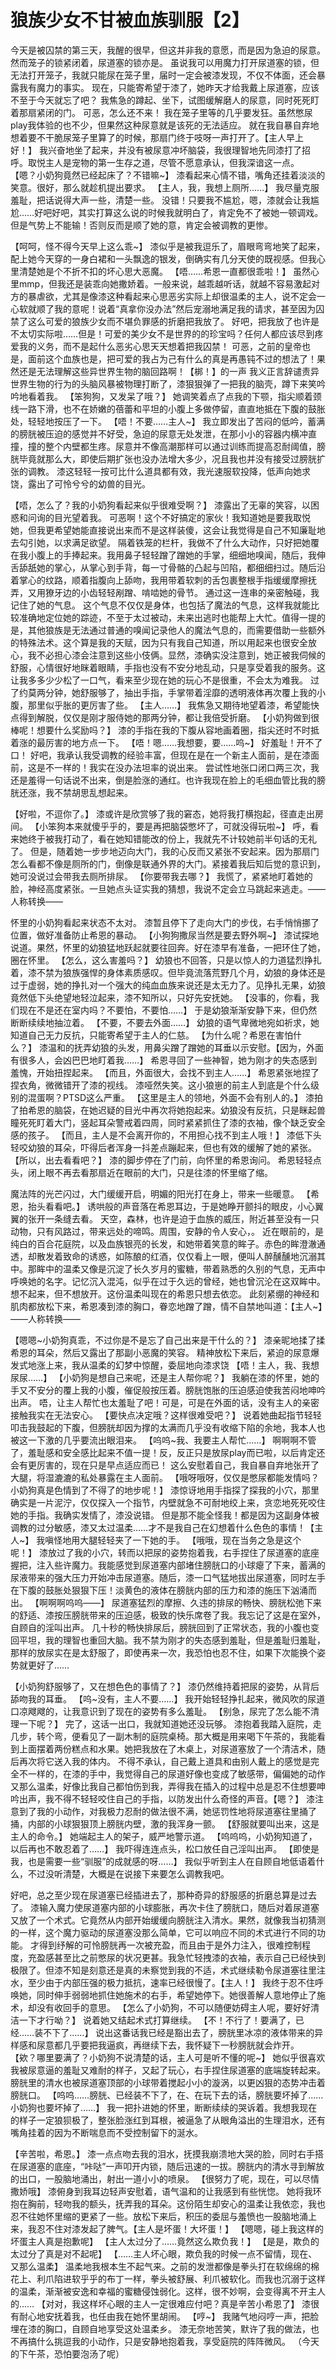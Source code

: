 # 狼族少女不甘被血族驯服【2】

今天是被囚禁的第三天，我醒的很早，但这并非我的意愿，而是因为急迫的尿意。然而笼子的锁紧闭着，尿道塞的锁亦是。
虽说我可以用魔力打开尿道塞的锁，但无法打开笼子，我就只能尿在笼子里，届时一定会被漆发现，不仅不体面，还会暴露我有魔力的事实。
现在，只能寄希望于漆了，她昨天才给我戴上尿道塞，应该不至于今天就忘了吧？
我焦急的蹲起、坐下，试图缓解磨人的尿意，同时死死盯着那扇紧闭的门。
可恶，怎么还不来！
我在笼子里等的几乎要发狂。虽然憋尿play我体验的也不少，但果然这种尿意就是该死的无法适应。
就在我自暴自弃地想着要不干脆尿笼子里算了的时候，那扇门终于吱呀一声打开了。【主人早上好！】
我兴奋地坐了起来，并没有被尿意冲坏脑袋，我很理智地先同漆打了招呼。取悦主人是宠物的第一生存之道，尽管不愿意承认，但我深谙这一点。
【嗯？小奶狗竟然已经起床了？不错嘛~】
漆看起来心情不错，嘴角还挂着淡淡的笑意。很好，那么就趁机提出要求。
【主人，我，我想上厕所……】
我尽量克服羞耻，把话说得大声一些，清楚一些。
没错！只要我不尴尬，嗯，漆就会让我尴尬……好吧好吧，其实打算这么说的时候我就明白了，肯定免不了被她一顿调戏。但是气势上不能输！否则反而是顺了她的意，肯定会被调教的更惨。

【呵呵，怪不得今天早上这么乖~】
漆似乎是被我逗乐了，眉眼弯弯地笑了起来，配上她今天穿的一身白裙和一头飘逸的银发，倒确实有几分天使的既视感。但我心里清楚她是个不折不扣的坏心思大恶魔。
【唔……希恩一直都很乖啦！】
虽然心里mmp，但我还是装乖向她撒娇着。一般来说，越乖越听话，就越不容易激起对方的暴虐欲，尤其是像漆这种看起来心思恶劣实际上却很温柔的主人，说不定会一心软就顺了我的意呢！说着“真拿你没办法”然后宠溺地满足我的请求，甚至因为囚禁了这么可爱的狼族少女而不堪负罪感的折磨把我放了。
好吧，把我放了也许是不太切实际啦……但是！可爱的美少女不是世界的的珍宝吗？任何人都应该尽到疼爱我的义务，而不是起什么恶劣心思天天想着把我囚禁！
可恶，之前的皇帝也是，面前这个血族也是，把可爱的我占为己有什么的真是再愚钝不过的想法了！果然还是无法理解这些异世界生物的脑回路啊！【梆！】的一声
我义正言辞谴责异世界生物的行为的头脑风暴被物理打断了，漆狠狠弹了一把我的脑壳，蹲下来笑吟吟地看着我。
【笨狗狗，又发呆了哦？】
她调笑着点了点我的下颚，指尖顺着颈线一路下滑，也不在娇嫩的蓓蕾和平坦的小腹上多做停留，直直地抵在下腹的鼓胀处，轻轻地按压了一下。
【唔！不要……主人~】
我立即发出了苦闷的低吟，蓄满的膀胱被压迫的感觉并不好受，急迫的尿意无处发泄，在那小小的容器内横冲直撞，撞的整个内壁都生疼。尿意并不像高潮那样可以通过训练而提高忍耐阈值，膀胱毕竟就那么大，即使后期扩张也没办法增大多少，况且我也并没有接受过膀胱扩张的调教。
漆这轻轻一按可比什么道具都有效，我光速服软投降，低声向她求饶，露出了可怜兮兮的幼兽的目光。

【唔，怎么了？我的小奶狗看起来似乎很难受啊？】
漆露出了无辜的笑容，以困惑和问询的目光望着我。
可恶啊！这个不好搞定的家伙！我知道她是要我取悦她，但我更希望她能直接说出来而不是这样装傻，这会让我觉得是自己不知廉耻地去勾引她，以求满足欲望。
隔着铁笼的栏杆，我做不了什么大动作，只好把她覆在我小腹上的手捧起来。我用鼻子轻轻蹭了蹭她的手掌，细细地嗅闻，随后，我伸舌舔舐她的掌心，从掌心到手背，每一寸骨骼的凸起与凹陷，都细细扫过。随后沿着掌心的纹路，顺着指腹向上舔吻，我用带着软刺的舌包裹整根手指缓缓摩擦抚弄，又用獠牙边的小齿轻轻剐蹭、啃啮她的骨节。
通过这一连串的亲密触碰，我记住了她的气息。
这个气息不仅仅是身体，也包括了魔法的气息，这样我就能比较准确地定位她的踪迹，不至于太过被动，未来出逃时也能帮上大忙。值得一提的是，其他狼族是无法通过普通的嗅闻记录他人的魔法气息的，而需要借助一些额外的特殊法术。这个算是我的天赋，因为只有我自己知道，所以用起来也很安全放心，我不必担心漆会注意到这些小伎俩。显然，漆确实没注意到，她正被我伺候的舒服，心情很好地眯着眼睛，手指也没有不安分地乱动，只是享受着我的服务。这让我多多少少松了一口气，看来至少现在她的玩心不是很重，不会太为难我。
过了约莫两分钟，她舒服够了，抽出手指，手掌带着淫靡的透明液体再次覆上我的小腹，那里似乎胀的更厉害了些。
【主人……】
我焦急又期待地望着漆，希望能快点得到解脱，仅仅是刚才服侍她的那两分钟，都让我倍受折磨。
【小奶狗做到很棒呢！想要什么奖励吗？】
漆的手指在我的下腹从容地画着圈，指尖还时不时抵着涨的最厉害的地方点一下。
【唔！嗯……我想要，要……呜~】
好羞耻！开不了口！
好吧，我承认我受调教的经验丰富，但现在是在一个新主人面前，是在漆面前，这是不一样的！我实在没办法坦率的说出来。
尝试性地张口闭口两三次，我还是羞得一句话说不出来，倒是脸涨的通红。也许我现在脸上的毛细血管比我的膀胱还涨，我不禁胡思乱想起来。

【好啦，不逗你了。】
漆或许是欣赏够了我的窘态，她将我打横抱起，径直走出房间。
【小笨狗本来就傻乎乎的，要是再把脑袋憋坏了，可就没得玩啦~】
呼，看来她终于被我打动了，看在她知错能改的份上，我就先不计较她前半句话的无礼了。
但是，随着她一步步地迈向大门，我的心反而又紧张不安起来。因为那扇门怎么看都不像是厕所的门，倒像是联通外界的大门。紧接着我后知后觉的意识到，她可没说过会带我去厕所排尿。
【你要带我去哪？】
我慌了，紧紧地盯着她的脸，神经高度紧张。一旦她点头证实我的猜想，我说不定会立马跳起来逃走。——人称转换——

怀里的小奶狗看起来状态不太对。
漆暂且停下了走向大门的步伐，右手悄悄挪了位置，做好准备防止希恩的暴动。
【小狗狗撒尿当然是要去野外啊~】
漆试探地说道。果然，怀里的幼狼猛地跃起就要往回奔。好在漆早有准备，一把环住了她，圈在怀里。
【怎么，这么害羞吗？】
幼狼也不回答，只是以惊人的力道猛烈挣扎着，漆不禁为狼族强悍的身体素质感叹。但毕竟流落荒野几个月，幼狼的身体还是过于虚弱，她的挣扎对一个强大的纯血血族来说还是太无力了。见挣扎无果，幼狼竟然低下头绝望地轻泣起来，漆不知所以，只好先安抚她。
【没事的，你看，我们现在不是还在室内吗？不要怕，不要怕……】
于是幼狼渐渐安静下来，但仍然断断续续地抽泣着。
【不要，不要去外面……】
幼狼的语气卑微地宛如祈求，她知道自己无力反抗，只能寄希望于主人的仁慈。
【为什么呢？希恩在害怕什么？】
漆温和的抚弄幼狼的头发，用鼻尖蹭了蹭她的耳垂以示安慰。【因为，外面有很多人，会凶巴巴地盯着我……】
希恩寻回了一些神智，她为刚才的失态感到羞愧，开始扭捏起来。
【而且，外面很大，会找不到主人……】
希恩紧张地捏了捏衣角，微微错开了漆的视线。
漆哑然失笑。这小狼崽的前主人到底是个什么级别的混蛋啊？PTSD这么严重。
【这里是主人的领地，外面不会有别人的。】
漆拍了拍希恩的脑袋，在她迟疑的目光中再次将她抱起来。幼狼没有反抗，只是眯起兽瞳死死盯着大门，竖起耳朵警戒着四周，同时紧紧抓住了漆的衣袖，像个缺乏安全感的孩子。
【而且，主人是不会离开你的，不用担心找不到主人哦！】
漆低下头轻咬幼狼的耳朵，吓得后者浑身一抖差点蹦起来，但也有效的缓解了她的紧张。
【所以，出去看看吧？】
漆的脚步停在了门前，向怀里的希恩询问。
希恩轻轻点头，闭上眼不再去看那扇近在眼前的大门，只是往漆的怀里缩了缩。

魔法阵的光芒闪过，大门缓缓开启，明媚的阳光打在身上，带来一些暖意。
【希恩，抬头看看吧。】
诱哄般的声音落在希恩耳边，于是她睁开颤抖的眼皮，小心翼翼的张开一条缝去看。
天空，森林，也许是迫于血族的威压，附近甚至没有一只动物，只有风路过，带来远处的啼鸣。周围，安静的令人安心，。
近在眼前的，是纯白的百合花庭院，以及血族银亮的长发，和她带着笑意的眸子。赤色的眸澄澈通透，却散发着致命的诱惑，如陈酿的红酒，仅仅看上一眼，便叫人醉醺醺地沉溺其中。那眸中的温柔又像是沉淀了长久岁月的蜜糖，带着熟悉的久别的气息，无声中呼唤她的名字。记忆沉入混沌，似乎在过于久远的曾经，她也曾沉沦在这双眸中。
想不起来，但不想放开。这份温柔叫现在的希恩只想去依恋。
此刻紧绷的神经和肌肉都放松下来，希恩凑到漆的胸口，眷恋地蹭了蹭，情不自禁地叫道：【主人~】——人称转换——

【嗯嗯~小奶狗真乖，不过你是不是忘了自己出来是干什么的？】
漆亲昵地揉了揉希恩的耳朵，然后又露出了那副小恶魔的笑容。
精神放松下来后，紧迫的尿意爆发式地涨上来，我从温柔的幻梦中惊醒，委屈地向漆求饶
【唔！主人，我、我想尿尿……】
【小奶狗是想自己来呢，还是主人帮你呢？】
我躺在漆的怀里，她的手又不安分的覆上我的小腹，催促般按压着。膀胱饱胀的压迫感迫使我苦闷地呻吟出声。
唔，让主人帮忙也太羞耻了吧！可是，可是在外面的话，没有主人的亲密接触我实在无法安心。
【要快点决定哦？这样很难受吧？】
说着她曲起指节轻轻叩击我鼓起的下腹，但膀胱却因为撑的太满而几乎没有收缩下陷的余地，我本人也被这一下激的几乎要流出眼泪来。
【呜呜~我、我要主人帮忙……】
啊啊啊不管了，羞耻感和安全感比起来不值一提！反，反正只是放尿play而已啦，以后肯定还会有更厉害的，现在只是早点适应而已！
这么安慰着自己，我自暴自弃地张开了大腿，将湿漉漉的私处暴露在主人面前。
【哦呀哦呀，仅仅是憋尿都能发情吗？小奶狗真是色情到了不得了的地步呢！】
漆惊讶地用手指探了探我的小穴，那里确实是一片泥泞，仅仅探入一个指节，内壁就急不可耐地绞上来，贪恋地死死咬住她的手指。我确实发情了，漆没说错。
但是那不能全怪我！都是因为这副身体被调教的过分敏感，漆又太过温柔……才不是我自己在幻想着什么色色的事情！【主人~】
我嗔怪地用大腿轻轻夹了一下她的手。
【哦哦，现在当务之急是这个呢！】
漆放过了我的小穴，转而以把尿的姿势抱着我，右手捏住了尿道塞的底座握把，注入些许魔力。我能感觉到尿道塞内部堵住膀胱口的小球瘪了下来，蓄满的尿液带来的强大压力开始冲击尿道塞。随后，漆一口气猛地拔出尿道塞，同时左手在下腹的鼓胀处狠狠下压！淡黄色的液体在膀胱内部的压力和漆的施压下汹涌而出。
【啊啊啊呜呜——】
尿道塞猛烈的摩擦、久违的排尿的畅快、膀胱松弛下来的舒适、漆按压膀胱带来的压迫感，极致的快乐席卷了我。我忘记了这是在室外，自顾自的淫叫出声。
几十秒的畅快排尿后，膀胱回到了正常状态，我的小腹也变回平坦，我的理智也重回大脑。我不禁为刚才的失态感到羞耻，但是羞耻归羞耻，那样的放尿实在是太舒服了，即使再来一次，我恐怕也忍不住，如果下次能换个姿势就更好了……

【小奶狗舒服够了，又在想色色的事情了？】
漆仍然维持着把尿的姿势，从背后舔吻我的耳垂。
【呜~没有，主人不要……】
我开始轻轻挣扎起来，微风吹的尿道口凉飕飕的，让我意识到了现在的姿势有多么羞耻。
【别急，尿完了怎么能不清理一下呢？】
完了，这话一出口，我就知道她还没玩够。
漆抱着我踏入庭院，走几步，转个弯，便看见了一副木制的庭院桌椅。那大概是用来喝下午茶的，我能看到上面摆着两份糕点和水果。她把我放在了木桌上，对尿道塞放了一个清洁术，随后再次将它送入我的体内。
不得不承认，自己戴上道具和由别人戴上的感觉是完全不一样的，在漆的手中，我觉得自己的尿道好像也变成了敏感带，偏偏她的动作又那么温柔，好像比我自己都怕伤到我，弄得我在插入的过程中总是忍不住想要呻吟出声，我不得不轻轻咬住自己的手指，以防发出什么奇怪的声音。【嗯？】
漆注意到了我的小动作，对我极力忍耐的做法很不满，她惩罚性地将尿道塞往里捅了捅，内部的小球狠狠顶上膀胱内壁，激的我浑身一颤。
【舒服就要叫出来，这是主人的命令。】
她端起主人的架子，威严地警示道。
【呜呜呜，小奶狗知道了，以后再也不敢忍着了……】
我吓得连连点头，松口放任自己淫叫出声。
【即使是我，也是需要一些“驯服”的成就感的呀……】
我似乎听到主人在自顾自地低语着什么，不过没听清楚，大概是在说接下来要怎么调教我吧。

好吧，总之至少现在尿道塞已经插进去了，那种奇异的舒服感的折磨总算是过去了。
漆输入魔力使尿道塞内部的小球膨胀，再次卡住了膀胱口，随后对着尿道塞又放了一个术式。它竟然从内部开始缓缓向膀胱注入清水。果然，就像我当初猜测的一样，这个魔力驱动的尿道塞没那么简单，它可以响应不同的术式进行不同的功能。
才得到纾解的可怜膀胱再一次被充盈，而且由于是外力注入，很难控制程度，充盈感甚至比之前憋尿的状况更甚。我急忙轻拽漆的衣袖，表示自己已经快到极限了。但漆不知是刻意还是真的未察觉到我的不适，术式继续勒令尿道塞往里注水，至少由于内部压强的极力抵抗，速率已经很慢了。【主人！】
我终于忍不住呼唤她，同时伸手弱弱地抓住她施术的右手，希望她停下。她很善解人意地停止了施术，却没有收回手的意思。
【怎么了小奶狗，不可以随便妨碍主人呢，要好好清洁一下才行呦？】
说着她又结起术式打算继续。
【不！不行了！要满了，已经……装不下了……】
说出这番话我已经是豁出去了，膀胱里冰凉的液体带来的异样感和尿意都几乎要把我逼疯，再继续下去，我怀疑下一秒膀胱就会炸开。
【欸？哪里要满了？小奶狗不说清楚的话，主人可是听不懂的呢~】
她似乎很喜欢我被尿意逼的羞耻又难耐的样子，又起了玩心，右手捏住尿道塞的底端旋转起来。膀胱里的清水也被尿道塞顶部的小球带着搅起小小的漩涡，以更凶狠的态势冲击着膀胱口。
【呜呜……膀胱、已经装不下了，在、在玩下去的话，膀胱要坏掉了……小奶狗也要坏掉了……】
我一把扑进她的怀里，断断续续的哭诉着。我想我现在的样子一定狼狈极了，整张脸涨红到耳根，被逼急了从眼角溢出的生理泪水，还有嘴角挂着的因为不断喘息而不受控制留下的涎水。

【辛苦啦，希恩。】
漆一点点吻去我的泪水，抚摸我崩溃地大哭的脸，同时右手搭在尿道塞的底座，“咔哒”一声叩开内锁，随后迅速的一拔。膀胱内的清水寻到解放的出口，一股脑地涌出，射出一道小小的喷泉。
【很努力了呢，现在，可以尽情撒娇哦】
漆俯身到我耳边轻声安慰着，语气温和的让我感到有些恍惚。
她将我环抱在胸前，轻吻我的额头，抚弄我的耳朵。这份陌生却安心的温柔让我依恋，我也忍不往她怀里缩的更紧了一些。放松下来后，积压的委屈与羞愤也一股脑地涌上来，我忍不住对漆发起了脾气。【主人是坏蛋！大坏蛋！】
【嗯嗯，碰上我这样的坏蛋主人真是抱歉呢】
【主人太过分了……竟然这么欺负我！】
【是是，欺负的太过分了真是对不起呢】
【……主人坏心眼，欺负我的时候一点不留情，现在、又那么温柔】
温柔地我根本生不起气来。之前的发泄都像是拳头打在软绵绵的棉花上、利爪陷进软乎乎的布丁一样，拳头被舒展、利爪被软化。而我也沉溺于这样的温柔，渐渐被安逸和幸福的蜜糖侵蚀弱化。这样，很不妙啊，会变得离不开主人的……
【对对，我这样坏心眼的主人一定很难应付吧？真是辛苦小希恩了】
漆很有耐心地安抚着我，也任由我在她怀里胡闹。
【哼~】
我赌气地闷哼一声，把脸埋在漆的胸口，自顾自地享受这处温柔乡。
漆无奈地苦笑，默许了我的做法，也不再搞什么挑逗我的小动作，只是安静地抱着我，享受庭院的阵阵微风。
（今天的下午茶，恐怕要泡汤了呢）

